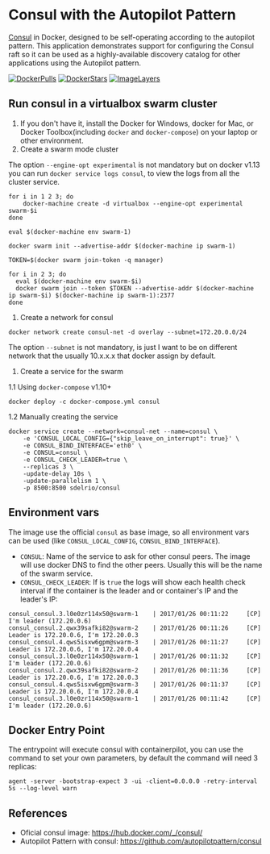 # Consul with the Autopilot Pattern

[Consul](http://www.consul.io/) in Docker, designed to be self-operating according to the autopilot pattern. This application demonstrates support for configuring the Consul raft so it can be used as a highly-available discovery catalog for other applications using the Autopilot pattern.

[![DockerPulls](https://img.shields.io/docker/pulls/sdelrio/consul.svg)](https://registry.hub.docker.com/u/sdelrio/consul/)
[![DockerStars](https://img.shields.io/docker/stars/sdelrio/consul.svg)](https://registry.hub.docker.com/u/sdelrio/consul/)
[![ImageLayers](https://badge.imagelayers.io/sdelrio/consul:latest.svg)](https://imagelayers.io/?images=sdelrio/consul:latest)

## Run consul in a virtualbox swarm cluster

1. If you don't have it, install the Docker for Windows, docker for Mac, or Docker Toolbox(including `docker` and `docker-compose`) on your laptop or other environment.
1. Create a swarm mode cluster

The option `--engine-opt experimental` is not mandatory but on docker v1.13 you can run `docker service logs consul`, to view the logs from all the cluster service.

```
for i in 1 2 3; do
    docker-machine create -d virtualbox --engine-opt experimental swarm-$i
done

eval $(docker-machine env swarm-1)

docker swarm init --advertise-addr $(docker-machine ip swarm-1)

TOKEN=$(docker swarm join-token -q manager)

for i in 2 3; do
  eval $(docker-machine env swarm-$i)
  docker swarm join --token $TOKEN --advertise-addr $(docker-machine ip swarm-$i) $(docker-machine ip swarm-1):2377
done

```

1. Create a network for consul

```
docker network create consul-net -d overlay --subnet=172.20.0.0/24
```
The option `--subnet` is not mandatory, is just I want to be on different network that the usually 10.x.x.x that docker assign by default.

1. Create a service for the swarm

1.1 Using `docker-compose` v1.10+

```
docker deploy -c docker-compose.yml consul
```

1.2 Manually creating the service

```
docker service create --network=consul-net --name=consul \
    -e 'CONSUL_LOCAL_CONFIG={"skip_leave_on_interrupt": true}' \
    -e CONSUL_BIND_INTERFACE='eth0' \
    -e CONSUL=consul \
    -e CONSUL_CHECK_LEADER=true \
    --replicas 3 \
    -update-delay 10s \
    -update-parallelism 1 \
    -p 8500:8500 sdelrio/consul
```

## Environment vars

The image use the official `consul` as base image, so all environment vars can be used (like `CONSUL_LOCAL_CONFIG`, `CONSUL_BIND_INTERFACE`).

- `CONSUL`: Name of the service to ask for other consul peers. The image will use docker DNS to find the other peers. Usually this will be the name of the swarm service.
- `CONSUL_CHECK_LEADER`: If is `true` the logs will show each health check interval if the container is the leader and or container's IP and the leader's IP:

```
consul_consul.3.l0e0zr114x50@swarm-1    | 2017/01/26 00:11:22     [CP] I'm leader (172.20.0.6)
consul_consul.2.qwx39safki82@swarm-2    | 2017/01/26 00:11:26     [CP] Leader is 172.20.0.6, I'm 172.20.0.3
consul_consul.4.qws5isxw6gpm@swarm-3    | 2017/01/26 00:11:27     [CP] Leader is 172.20.0.6, I'm 172.20.0.4
consul_consul.3.l0e0zr114x50@swarm-1    | 2017/01/26 00:11:32     [CP] I'm leader (172.20.0.6)
consul_consul.2.qwx39safki82@swarm-2    | 2017/01/26 00:11:36     [CP] Leader is 172.20.0.6, I'm 172.20.0.3
consul_consul.4.qws5isxw6gpm@swarm-3    | 2017/01/26 00:11:37     [CP] Leader is 172.20.0.6, I'm 172.20.0.4
consul_consul.3.l0e0zr114x50@swarm-1    | 2017/01/26 00:11:42     [CP] I'm leader (172.20.0.6)
```

## Docker Entry Point

The entrypoint will execute consul with containerpilot, you can use the command to set your own parameters, by default the command will need 3 replicas:

```
agent -server -bootstrap-expect 3 -ui -client=0.0.0.0 -retry-interval 5s --log-level warn
```

## References

- Oficial consul image: <https://hub.docker.com/_/consul/>
- Autopilot Pattern with consul: <https://github.com/autopilotpattern/consul>

